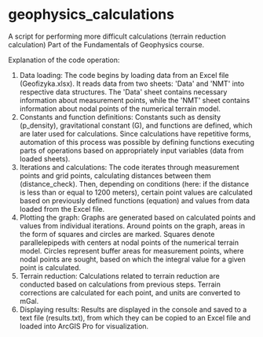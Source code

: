 # geophysics_calculations
A script for performing more difficult calculations (terrain reduction calculation)
Part of the Fundamentals of Geophysics course.

Explanation of the code operation:
1. Data loading: The code begins by loading data from an Excel file (Geofizyka.xlsx). It reads data from two sheets: 'Data' and 'NMT' into respective data structures. The 'Data' sheet contains necessary information about measurement points, while the 'NMT' sheet contains information about nodal points of the numerical terrain model.
2. Constants and function definitions: Constants such as density (p_density), gravitational constant (G), and functions are defined, which are later used for calculations. Since calculations have repetitive forms, automation of this process was possible by defining functions executing parts of operations based on appropriately input variables (data from loaded sheets).
3. Iterations and calculations: The code iterates through measurement points and grid points, calculating distances between them (distance_check). Then, depending on conditions (here: if the distance is less than or equal to 1200 meters), certain point values are calculated based on previously defined functions (equation) and values from data loaded from the Excel file.
4. Plotting the graph: Graphs are generated based on calculated points and values from individual iterations. Around points on the graph, areas in the form of squares and circles are marked. Squares denote parallelepipeds with centers at nodal points of the numerical terrain model. Circles represent buffer areas for measurement points, where nodal points are sought, based on which the integral value for a given point is calculated.
5. Terrain reduction: Calculations related to terrain reduction are conducted based on calculations from previous steps. Terrain corrections are calculated for each point, and units are converted to mGal.
6. Displaying results: Results are displayed in the console and saved to a text file (results.txt), from which they can be copied to an Excel file and loaded into ArcGIS Pro for visualization.
